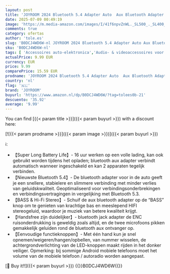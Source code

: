 ```yaml
---
layout: post
title: 'JOYROOM 2024 Bluetooth 5.4 Adapter Auto  Aux Bluetooth Adapter【Bass & Hifi Stereo】 Bluetooth Ontvanger Jack Hands-Free Speakerphone met LED-Indicator  Auto Bluetooth Jack Adapter met 16 uur Speeltijd'
date: 2025-07-09 00:49:19
image: 'https://m.media-amazon.com/images/I/41f6npvZnWL._SL500_._SL400_.jpg'
comments: true
category: ofertas
author: 'tole.es'
slug: 'B0DCJ4WD6W-nl JOYROOM 2024 Bluetooth 5.4 Adapter Auto Aux Bluetooth...'
sku: 'B0DCJ4WD6W-nl'
tags: [ 'Accessoires auto-elektronica','Audio- & videoaccessoires voor auto','Auto- & voertuigelektronica','Bluetooth-sets auto','Elektronica','joyroom','🇳🇱', ]
actualPrice: 9.99 EUR
currency: EUR
price: 9.99
comparePrice: 15.59 EUR
prodname: 'JOYROOM 2024 Bluetooth 5.4 Adapter Auto  Aux Bluetooth Adapter【Bass & Hifi Stereo】 Bluetooth Ontvanger Jack Hands-Free Speakerphone met LED-Indicator  Auto Bluetooth Jack Adapter met 16 uur Speeltijd'
country: 'nl'
flag: '🇳🇱'
brand: 'JOYROOM'
buyurl: 'https://www.amazon.nl/dp/B0DCJ4WD6W/?tag=tolees0b-21'
descuento: '35.92'
average: '9.99'
---
```


You can find [{{< param title >}}]({{< param buyurl >}}) with a discount here:

[![{{< param prodname >}}]({{< param image >}})]({{< param buyurl >}})

ℹ️:

- 【Super Long Battery Life】- 16 uur werken op een volle lading, kan ook gebruikt worden tijdens het opladen; bluetooth aux adapter verbindt automatisch wanneer ingeschakeld en kan 2 apparaten tegelijk verbinden.
- 【Nieuwste Bluetooth 5.4】- De bluetooth adapter voor in de auto geeft je een snellere, stabielere en slimmere verbinding met minder verlies van geluidskwaliteit. Geoptimaliseerd voor verbindingsonderbrekingen en verbindingsvertragingen in vergelijking met Bluetooth 5.3.
- 【BASS & Hi-Fi Stereo】- Schuif de aux bluetooth adapter op de “BASS” knop om te genieten van krachtige bas en meeslepend HIFI stereogeluid, waardoor je muziek van betere kwaliteit krijgt.
- 【Handsfree zijn duidelijker】- bluetooth jack adapter de ENC ruisonderdrukking is geweldig zoals altijd, en de twee microfoons pikken gemakkelijk geluiden rond de bluetooth aux ontvanger op.
- 【Eenvoudige functieknoppen】- Met één hand kun je snel opnemen/weigeren/hangen/opbellen, van nummer wisselen, de achtergrondverlichting van de LED-knoppen maakt rijden in het donker veiliger. Opmerking: bij sommige Android mobiele telefoons moet het volume van de mobiele telefoon / autoradio worden aangepast.

[🛒 Buy it!!]({{< param buyurl >}})
{{<world>}}B0DCJ4WD6W{{</world>}}
